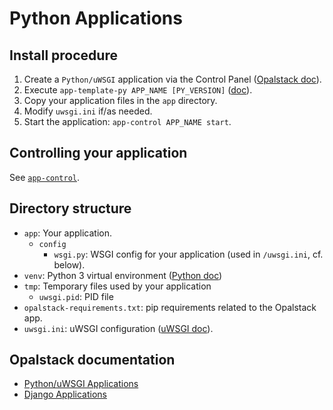 # Python Applications

## Install procedure

1. Create a `Python/uWSGI` application via the Control Panel
   ([Opalstack doc](https://help.opalstack.com/article/60/pythonuwsgi-applications#installing-a-pythonuwsgi-application)).
2. Execute `app-template-py APP_NAME [PY_VERSION]` ([doc](../../README.md#app-template-py)).
3. Copy your application files in the `app` directory.
4. Modify `uwsgi.ini` if/as needed.
5. Start the application: `app-control APP_NAME start`.


## Controlling your application

See [`app-control`](../../README.md#app-control).


## Directory structure

- `app`: Your application.
  - `config`
    - `wsgi.py`: WSGI config for your application (used in `/uwsgi.ini`, cf. below).
- `venv`: Python 3 virtual environment ([Python doc](https://docs.python.org/3/library/venv.html))
- `tmp`: Temporary files used by your application
  - `uwsgi.pid`: PID file
- `opalstack-requirements.txt`: pip requirements related to the Opalstack app.
- `uwsgi.ini`: uWSGI configuration ([uWSGI doc](https://uwsgi-docs.readthedocs.io/)).


## Opalstack documentation

- [Python/uWSGI Applications](https://help.opalstack.com/article/60/pythonuwsgi-applications)
- [Django Applications](https://help.opalstack.com/article/61/installing-django)
